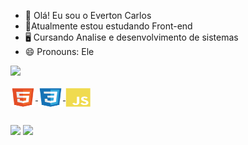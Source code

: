- 👋 Olá! Eu sou o Everton Carlos
- 🌱Atualmente estou estudando Front-end
- 🖥️ Cursando Analise e desenvolvimento de sistemas
- 😄 Pronouns: Ele

<div>
  <a href="https://github.com/EvertonCarloss"
    <img height="180em" src="https://github-readme-stats.vercel.app/api?username=EvertonCarlos&show_icons=true&themedracule&include_all_commits=true&count_private=true"/>
     <img height="180em" src="https://github-readme-stats.vercel.app/api?username=EvertonCarlos&theme=onedark&show_icons=true"/>
    
</div>
<div style="display: inline_block"><br>
  <img align="center" alt="Everton-HTML" height="30" width="40" src="https://raw.githubusercontent.com/devicons/devicon/master/icons/html5/html5-original.svg">
  <img align="center" alt="Everton-CSS" height="30" width="40" src="https://raw.githubusercontent.com/devicons/devicon/master/icons/css3/css3-original.svg">
  <img align="center" alt="Everton-Js" height="30" width="40" src="https://raw.githubusercontent.com/devicons/devicon/master/icons/javascript/javascript-plain.svg">  
</div>
 
 ##
<div> 
  <a href = "evertonlensson@hotmail.com"><img src="https://img.shields.io/badge/-Gmail-%23333?style=for-the-badge&logo=gmail&logoColor=white" target="_blank"></a>
  <a href="https://www.linkedin.com/in/everton-carlos-698524265/" target="_blank"><img src="https://img.shields.io/badge/-LinkedIn-%230077B5?style=for-the-badge&logo=linkedin&logoColor=white" target="_blank"></a> 
  
</div>
